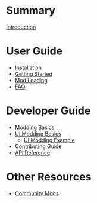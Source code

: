 # Summary

[Introduction](./introduction.md)

# User Guide

- [Installation](./installation.md)
- [Getting Started](./getting-started.md)
- [Mod Loading](./mod-loading.md)
- [FAQ](./faq.md)

# Developer Guide

- [Modding Basics](./modding-basics.md)
- [UI Modding Basics]()
    - [UI Modding Example]()
- [Contributing Guide](./contributing.md)
- [API Reference]()

# Other Resources

- [Community Mods](./community-mods.md)